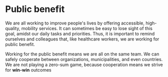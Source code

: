 # Public benefit

We are all working to improve people's lives by offering accessible, high-quality, mobility services. It can sometimes be easy to lose sight of this goal, amidst our daily tasks and priorities. Thus, it is important to remind ourselves and colleagues that, like healthcare workers, we are working for public benefit.

Working for the public benefit means we are all on the same team. We can safely cooperate between organizations, municipalities, and even countries. We are not playing a zero-sum game, because cooperation means we strive for **win-win** outcomes


